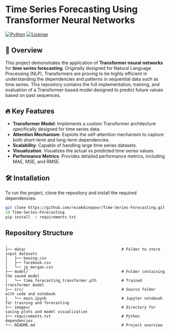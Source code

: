 # Time Series Forecasting Using Transformer Neural Networks

[![Python](https://img.shields.io/badge/Python-3.8%2B-blue)](https://www.python.org/)
[![License](https://img.shields.io/github/license/rezaAdinepour/Time-Series-Forecasting)](LICENSE)


## 📜 Overview

This project demonstrates the application of **Transformer neural networks** for **time series forecasting**. Originally designed for Natural Language Processing (NLP), Transformers are proving to be highly efficient in understanding the dependencies and patterns in sequential data such as time series. This repository contains the full implementation, training, and evaluation of a Transformer-based model designed to predict future values based on past sequences.

## 🔥 Key Features

- **Transformer Model**: Implements a custom Transformer architecture specifically designed for time series data.
- **Attention Mechanism**: Exploits the self-attention mechanism to capture both short-term and long-term dependencies.
- **Scalability**: Capable of handling large time series datasets.
- **Visualization**: Visualizes the actual vs predicted time series values.
- **Performance Metrics**: Provides detailed performance metrics, including MAE, MSE, and RMSE.

## 🛠️ Installation

To run the project, clone the repository and install the required dependencies.

```bash
git clone https://github.com/rezaAdinepour/Time-Series-Forecasting.git
cd Time-Series-Forecasting
pip install -r requirements.txt
```



## Repository Structure

```plaintext
.
├── data/                                          # Folder to store input datasets
│   ├── boeing.csv                                 
│   ├── facebook.csv                               
│   └── jp_morgan.csv                              
├── model/                                         # Folder containing the saved model
│   └── time_forecasting_transformer.pth           # Trained transformer model
├── src/                                           # Source folder with code and notebook
│   └── main.ipynb                                 # Jupyter notebook for training and forecasting
├── images/                                        # Directory for saving plots and model visualization
├── requirements.txt                               # Python dependencies
└── README.md                                      # Project overview
```
